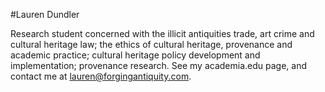 #Lauren Dundler

Research student concerned with the illicit antiquities trade, art crime and cultural heritage law; the ethics of cultural heritage, provenance and academic practice; cultural heritage policy development and implementation; provenance research.
See my academia.edu page, and contact me at [lauren@forgingantiquity.com](mailto:lauren@forgingantiquity.com).
